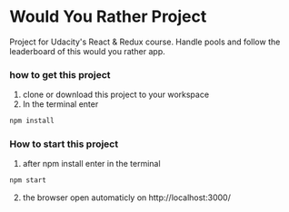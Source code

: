 # Would You Rather Project

Project for Udacity's React & Redux course. Handle pools and follow the leaderboard of this would you rather app.


### how to get this project
1. clone or download this project to your workspace
2. In the terminal enter
  ```bash
  npm install
  ```


### How to start this project
1. after npm install enter in the terminal
  ```bash
  npm start
  ```

2. the browser open automaticly on http://localhost:3000/